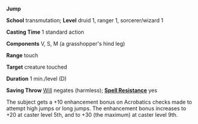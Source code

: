  **Jump**

**School** transmutation; **Level** druid 1, ranger 1, sorcerer/wizard 1

**Casting Time** 1 standard action

**Components** V, S, M (a grasshopper's hind leg)

**Range** touch

**Target** creature touched

**Duration** 1 min./level (D)

**Saving Throw** [Will](../combat.html#_will) negates (harmless); **[Spell Resistance](../glossary.html#_spell-resistance)** yes

The subject gets a +10 enhancement bonus on Acrobatics checks made to attempt high jumps or long jumps. The enhancement bonus increases to +20 at caster level 5th, and to +30 (the maximum) at caster level 9th.

